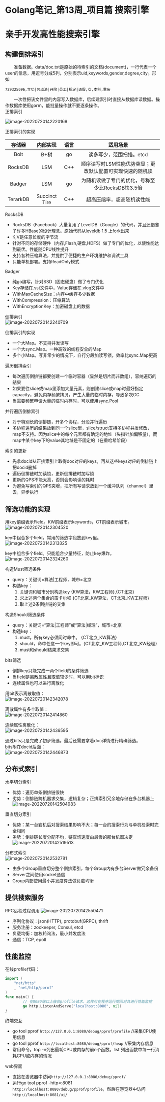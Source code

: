 # Golang笔记\_第13周\_项目篇 搜索引擎

# 亲手开发高性能搜索引擎
## 构建倒排索引
&#8195;&#8195;准备数据。data/doc.txt是原始的待索引的文档(document)，一行代表一个user的信息，用逗号分成5列，分别表示uid,keywords,gender,degree,city。形如  
```
729325696,立功|劳动法|开除|员工|规定|请假,女,本科,重庆
```
&#8195;&#8195;一次性把该文件里的内容写入数据库，后续建索引时直接从数据库读数据。操作数据库使用gorm，能批量操作就不要逐条操作。  
正排索引  

![image-20220720142220168](Golang%E7%AC%94%E8%AE%B0_%E7%AC%AC13%E5%91%A8_%E9%A1%B9%E7%9B%AE%E7%AF%87%20%E6%90%9C%E7%B4%A2%E5%BC%95%E6%93%8E.assets/image-20220720142220168.png)





正排索引的实现     

|  存储器  |   内部实现    | 语言 |                         适用场景                          |
| :------: | :-----------: | :--: | :-------------------------------------------------------: |
|   Bolt   |     B+树      |  go  |                 读多写少，范围扫描。etcd                  |
| RocksDB  |      LSM      | C++  | 顺序读写时LSM性能优势突显；更改默认配置可实现快速的随机读 |
|  Badger  |      LSM      |  go  |     为随机读做了专门的优化，号称至少比RocksDB快3.5倍      |
| TerarkDB | Succinct Tire | C++  |                超高压缩率，超高随机读性能                 |

RocksDB  
- RocksDB（Facebook）大量复用了LevelDB（Google）的代码，并且还借鉴了许多HBase的设计理念。原始代码从leveldb 1.5 上fork出来
- K,V是任意长度的字节流
- 针对不同的存储硬件（内存,Flash,硬盘,HDFS）做了专门的优化，以使性能达到最优。性能随CPU线性提升
- 支持各种压缩算法，并提供了便捷的生产环境维护和调试工具
- 只能单机部署。支持ReadOnly模式  

Badger  
- 纯go编写，针对SSD（固态硬盘）做了专门优化
- Key存储在.sst文件中，Value存储在.vlog文件中
- WithMaxCacheSize：内存中缓存多少数据
- WithCompression：压缩算法
- WithEncryptionKey：加密磁盘上的数据  

倒排索引  
![image-20220720142240709](Golang%E7%AC%94%E8%AE%B0_%E7%AC%AC13%E5%91%A8_%E9%A1%B9%E7%9B%AE%E7%AF%87%20%E6%90%9C%E7%B4%A2%E5%BC%95%E6%93%8E.assets/image-20220720142240709.png)



倒排索引的实现  
- 一个大Map。不支持并发读写
- 一个大sync.Map。一种高效的线程安全的Map
- 多个小Map。写非常少的情况下，自行分段加读写锁，效率比sync.Map更高  

遍历倒排索引   
- 每次遍历倒排链都要创建一个临时容器（显然是切片而非数组），容纳遍历的结果
- 如果要往slice或map里添加大量元素，则创建slice或map时最好指定capacity，避免内存频繁拷贝，产生大量的临时内存，导致多次GC
- 当需要频繁申请大量的临时内存时，可以使用sync.Pool  

并行遍历倒排索引   
- 对于特别长的倒排链，开多个协程，分段并行遍历
- 多协程遍历的结果放到同一个slice里，slice/struct支持多协程并发修改，map不支持。因为slice中的每个元素都有确定的地址（头指针加偏移量），而map中某个key下的value其地址是不固定的（在重哈希阶段）

索引的更新   
- 先拿docid从正排索引上取得doc对应的keys，再从这些keys对应的倒排链上把docid删掉
- 遍历倒排链时加读锁，更新倒排链时加写锁
- 更新的QPS不能太高，否则会影响读的耗时
- 为避免写索引的QPS突增，把所有写请求放到一个缓冲队列（channel）里去，异步执行
## 筛选功能的实现
用key前缀表示Field。KW前缀表示keywords，CT前缀表示城市。   
![image-20220720142304520](Golang%E7%AC%94%E8%AE%B0_%E7%AC%AC13%E5%91%A8_%E9%A1%B9%E7%9B%AE%E7%AF%87%20%E6%90%9C%E7%B4%A2%E5%BC%95%E6%93%8E.assets/image-20220720142304520.png)

key中组合多个field。常用的筛选字段放到key里。  
![image-20220720142313325](Golang%E7%AC%94%E8%AE%B0_%E7%AC%AC13%E5%91%A8_%E9%A1%B9%E7%9B%AE%E7%AF%87%20%E6%90%9C%E7%B4%A2%E5%BC%95%E6%93%8E.assets/image-20220720142313325.png)

key中组合多个field。只能组合少量特征，防止key爆炸。  
![image-20220720142324260](Golang%E7%AC%94%E8%AE%B0_%E7%AC%AC13%E5%91%A8_%E9%A1%B9%E7%9B%AE%E7%AF%87%20%E6%90%9C%E7%B4%A2%E5%BC%95%E6%93%8E.assets/image-20220720142324260.png) 

构造Must筛选条件  
- query：关键词=算法|工程师，城市=北京
- 构造key：
    1. 关键词和城市分别构造key
{KW算法，KW工程师},{CT北京}
    2. 求上述两个集合的笛卡尔积
{CT北京_KW算法，CT北京_KW工程师}
    3. 取上述2条倒排链的交集  

构造Should筛选条件  
- query：关键词=“算法|工程师”或“算法|经理”，城市=北京
- 构造key：
    1. must，所有key必须同时命中。 {CT北京_KW算法}
    2. should，命中任意一个key即可。{CT北京_KW工程师,CT北京_KW经理}
    3. must和should结果求交集

bits筛选  
- 倒排key只能完成一两个field的条件筛选
- 当field是离散属性且取值较少时，可以用bit标识
- 连续属性也可以进行离散化  

用bit表示离散取值：   
![image-20220720142342078](Golang%E7%AC%94%E8%AE%B0_%E7%AC%AC13%E5%91%A8_%E9%A1%B9%E7%9B%AE%E7%AF%87%20%E6%90%9C%E7%B4%A2%E5%BC%95%E6%93%8E.assets/image-20220720142342078.png)



离散属性有多个取值：   
![image-20220720142414860](Golang%E7%AC%94%E8%AE%B0_%E7%AC%AC13%E5%91%A8_%E9%A1%B9%E7%9B%AE%E7%AF%87%20%E6%90%9C%E7%B4%A2%E5%BC%95%E6%93%8E.assets/image-20220720142414860.png)



连续属性离散化：  
![image-20220720142436595](Golang%E7%AC%94%E8%AE%B0_%E7%AC%AC13%E5%91%A8_%E9%A1%B9%E7%9B%AE%E7%AF%87%20%E6%90%9C%E7%B4%A2%E5%BC%95%E6%93%8E.assets/image-20220720142436595.png)



通过bits只是完成了初步筛选，最后还需要拿着doc详情进行精确筛选。  
bits附在docid后面：  
![image-20220720142446873](Golang%E7%AC%94%E8%AE%B0_%E7%AC%AC13%E5%91%A8_%E9%A1%B9%E7%9B%AE%E7%AF%87%20%E6%90%9C%E7%B4%A2%E5%BC%95%E6%93%8E.assets/image-20220720142446873.png)



## 分布式索引
水平切分索引  
- 优势：遍历单条倒排链很快
- 劣势：倒排链跨机器求交集，逻辑复杂；正排索引冗余地存储在多台机器上
![image-20220720142504983](Golang%E7%AC%94%E8%AE%B0_%E7%AC%AC13%E5%91%A8_%E9%A1%B9%E7%9B%AE%E7%AF%87%20%E6%90%9C%E7%B4%A2%E5%BC%95%E6%93%8E.assets/image-20220720142504983.png)



垂直切分索引  
- 优势：某一台宕机后对搜索结果影响不大；每一台的搜索行为与单机检索时完全相同
- 劣势：倒排链长度分配不均，链查询速度由最慢的那台机器决定
![image-20220720142519513](Golang%E7%AC%94%E8%AE%B0_%E7%AC%AC13%E5%91%A8_%E9%A1%B9%E7%9B%AE%E7%AF%87%20%E6%90%9C%E7%B4%A2%E5%BC%95%E6%93%8E.assets/image-20220720142519513.png)



分布式索引  
![image-20220720142532781](Golang%E7%AC%94%E8%AE%B0_%E7%AC%AC13%E5%91%A8_%E9%A1%B9%E7%9B%AE%E7%AF%87%20%E6%90%9C%E7%B4%A2%E5%BC%95%E6%93%8E.assets/image-20220720142532781.png)

 

- 由多个Group垂直切分整个倒排索引，每个Group内有多台Server做冗余备份
- Server之间使用socket通信
- Group内部使用最小并发度算法做负载均衡

## 提供搜索服务
RPC远程过程调用
![image-20220720142550471](Golang%E7%AC%94%E8%AE%B0_%E7%AC%AC13%E5%91%A8_%E9%A1%B9%E7%9B%AE%E7%AF%87%20%E6%90%9C%E7%B4%A2%E5%BC%95%E6%93%8E.assets/image-20220720142550471.png)



- 序列化协议：json(HTTP), protobuf(GRPC), thrift
- 服务注册：zookeeper, Consul, etcd
- 负载均衡：加权轮询法，最小并发度法
- 通信：TCP, epoll

## 性能监控
在线profile代码：
```Go
import (
	"net/http"
	_ "net/http/pprof"
)
func main() {
        // 在8080端口上接收profile请求，这样可在程序运行期间对其进行性能监控
        go http.ListenAndServe("localhost:8080", nil) 
}
```

终端交互  
- go tool pprof `http://127.0.0.1:8080/debug/pprof/profile`  //采集CPU使用信息
- go tool pprof `http://localhost:8080/debug/pprof/heap` //采集内存信息
- 常用命令。top -n列出最耗CPU或内存的前n个函数。list <func>列出函数中每一行消耗CPU或内存的情况  

web界面  
- 直接在游览器中访问`http://127.0.0.1:8080/debug/pprof/`
- 运行go tool pprof -http=:8081 `http://localhost:8080/debug/pprof/profile`，然后在游览器中访问`http://localhost:8081/ui/`